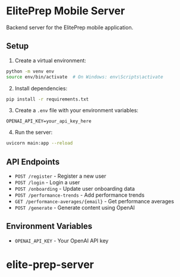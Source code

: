 # ElitePrep Mobile Server

Backend server for the ElitePrep mobile application.

## Setup

1. Create a virtual environment:
```bash
python -m venv env
source env/bin/activate  # On Windows: env\Scripts\activate
```

2. Install dependencies:
```bash
pip install -r requirements.txt
```

3. Create a `.env` file with your environment variables:
```
OPENAI_API_KEY=your_api_key_here
```

4. Run the server:
```bash
uvicorn main:app --reload
```

## API Endpoints

- `POST /register` - Register a new user
- `POST /login` - Login a user
- `POST /onboarding` - Update user onboarding data
- `POST /performance-trends` - Add performance trends
- `GET /performance-averages/{email}` - Get performance averages
- `POST /generate` - Generate content using OpenAI

## Environment Variables

- `OPENAI_API_KEY` - Your OpenAI API key
# elite-prep-server
